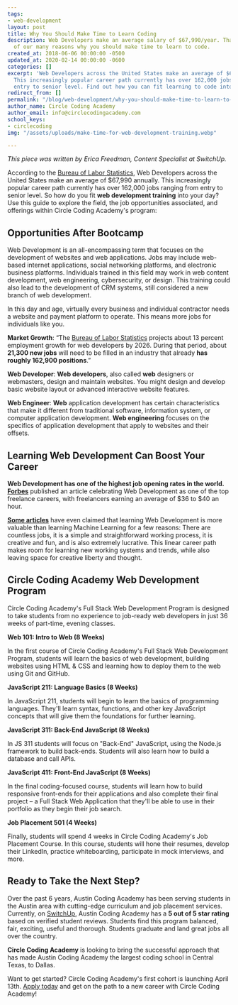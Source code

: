 ```yaml
---
tags:
- web-development
layout: post
title: Why You Should Make Time to Learn Coding
description: Web Developers make an average salary of $67,990/year. That's just one
  of our many reasons why you should make time to learn to code.
created_at: 2018-06-06 00:00:00 -0500
updated_at: 2020-02-14 00:00:00 -0600
categories: []
excerpt: 'Web Developers across the United States make an average of $67,990 annually.
  This increasingly popular career path currently has over 162,000 jobs ranging from
  entry to senior level. Find out how you can fit learning to code into your day:'
redirect_from: []
permalink: "/blog/web-development/why-you-should-make-time-to-learn-to-code/"
author_name: Circle Coding Academy
author_email: info@circlecodingacademy.com
school_keys:
- circlecoding
img: "/assets/uploads/make-time-for-web-development-training.webp"

---
```

_This piece was written by Erica Freedman, Content Specialist at SwitchUp._

According to the [Bureau of Labor Statistics](https://www.bls.gov/ooh/computer-and-information-technology/web-developers.htm), Web Developers across the United States make an average of $67,990 annually. This increasingly popular career path currently has over 162,000 jobs ranging from entry to senior level. So how do you fit **web development training** into your day? Use this guide to explore the field, the job opportunities associated, and offerings within Circle Coding Academy's program:

## Opportunities After Bootcamp

Web Development is an all-encompassing term that focuses on the development of websites and web applications. Jobs may include web-based internet applications, social networking platforms, and electronic business platforms. Individuals trained in this field may work in web content development, web engineering, cybersecurity, or design. This training could also lead to the development of CRM systems, still considered a new branch of web development.

In this day and age, virtually every business and individual contractor needs a website and payment platform to operate. This means more jobs for individuals like you.

**Market Growth**: “The [Bureau of Labor Statistics](https://www.bls.gov/ooh/computer-and-information-technology/web-developers.htm) projects about 13 percent employment growth for web developers by 2026. During that period, about **21,300 new jobs** will need to be filled in an industry that already **has roughly 162,900 positions**.”

**Web Developer**: **Web developers**, also called **web** designers or webmasters, design and maintain websites. You might design and develop basic website layout or advanced interactive website features.

**Web Engineer**: **Web** application development has certain characteristics that make it different from traditional software, information system, or computer application development. **Web engineering** focuses on the specifics of application development that apply to websites and their offsets.

## Learning Web Development Can Boost Your Career

**Web Development has one of the highest job opening rates in the world.** [**Forbes**](https://www.forbes.com/pictures/mjd45eilkk/web-development/#7864f8833180) published an article celebrating Web Development as one of the top freelance careers, with freelancers earning an average of $36 to $40 an hour.

[**Some articles**](https://www.forbes.com/sites/quora/2017/04/10/five-reasons-why-web-development-is-a-better-career-path-than-machine-learning/#378689f53ddf) have even claimed that learning Web Development is more valuable than learning Machine Learning for a few reasons: There are countless jobs, it is a simple and straightforward working process, it is creative and fun, and is also extremely lucrative. This linear career path makes room for learning new working systems and trends, while also leaving space for creative liberty and thought.

## Circle Coding Academy Web Development Program

Circle Coding Academy's Full Stack Web Development Program is designed to take students from no experience to job-ready web developers in just 36 weeks of part-time, evening classes.

**Web 101: Intro to Web (8 Weeks)**

In the first course of Circle Coding Academy's Full Stack Web Development Program, students will learn the basics of web development, building websites using HTML & CSS and learning how to deploy them to the web using Git and GitHub.

**JavaScript 211: Language Basics (8 Weeks)**

In JavaScript 211, students will begin to learn the basics of programming languages. They'll learn syntax, functions, and other key JavaScript concepts that will give them the foundations for further learning.

**JavaScript 311: Back-End JavaScript (8 Weeks)**

In JS 311 students will focus on "Back-End" JavaScript, using the Node.js framework to build back-ends. Students will also learn how to build a database and call APIs.

**JavaScript 411: Front-End JavaScript (8 Weeks)**

In the final coding-focused course, students will learn how to build responsive front-ends for their applications and also complete their final project – a Full Stack Web Application that they'll be able to use in their portfolio as they begin their job search.

**Job Placement 501 (4 Weeks)**

Finally, students will spend 4 weeks in Circle Coding Academy's Job Placement Course. In this course, students will hone their resumes, develop their LinkedIn, practice whiteboarding, participate in mock interviews, and more.

## Ready to Take the Next Step?

Over the past 6 years, Austin Coding Academy has been serving students in the Austin area with cutting-edge curriculum and job placement services. Currently, on [SwitchUp](http://switchup.org/), Austin Coding Academy has a **5 out of 5 star rating** based on verified student reviews. Students find this program balanced, fair, exciting, useful and thorough. Students graduate and land great jobs all over the country. 

**Circle Coding Academy** is looking to bring the successful approach that has made Austin Coding Academy the largest coding school in Central Texas, to Dallas.

Want to get started? Circle Coding Academy's first cohort is launching April 13th. [Apply today](https://circlecoding.com/apply/) and get on the path to a new career with Circle Coding Academy!